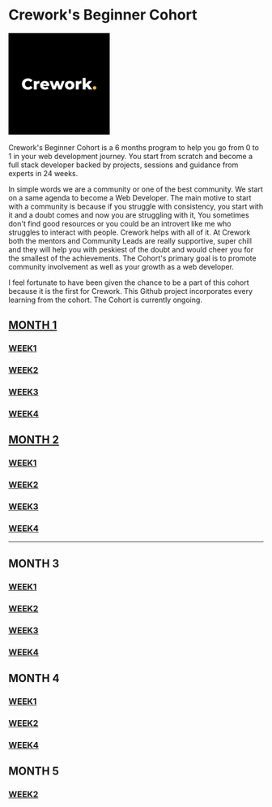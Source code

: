 # Crework's Beginner Cohort

<img src="./beginner-cohort/Month%201/Week%201/Images/Qm1uH72C_400x400.jpg" alt="Crework" height="200px" width="200px">

Crework's Beginner Cohort is a 6 months program to help you go from 0 to 1 in your web development journey. You start from scratch and become a full stack developer backed by projects, sessions and guidance from experts in 24 weeks.

In simple words we are a community or one of the best community. We start on a same agenda to become a Web Developer. The main motive to start with a community is because if you struggle with consistency, you start with it and a doubt comes and now you are struggling with it, You sometimes don't find good resources or you could be an introvert like me who struggles to interact with people. Crework helps with all of it. At Crework both the mentors and Community Leads are really supportive, super chill and they will help you with peskiest of the doubt and would cheer you for the smallest of the achievements. The Cohort's primary goal is to promote community involvement as well as your growth as a web developer. 

I feel fortunate to have been given the chance to be a part of this cohort because it is the first for Crework. This Github project incorporates every learning from the cohort. The Cohort is currently ongoing.

## [MONTH 1](./beginner-cohort/Month%201/)
### [WEEK1](./beginner-cohort/Month%201/Week%201/)
### [WEEK2](./beginner-cohort/Month%201/Week%202/)
### [WEEK3](./beginner-cohort/Month%201/Week%203/Crework%20Clone/)
### [WEEK4](./beginner-cohort/Month%201/Week%204/)

## [MONTH 2](./beginner-cohort/Month%202/)
### [WEEK1](./beginner-cohort/Month%202/Week%201/)
### [WEEK2](./beginner-cohort/Month%202/Week%202/)
### [WEEK3](./beginner-cohort/Month%202/Week%203/)
### [WEEK4](./beginner-cohort/Month%202/Week%204/)
--- 

## MONTH 3
### [WEEK1](https://github.com/chirag-chhajed/react-form)
### [WEEK2](https://github.com/chirag-chhajed/api-react)
### [WEEK3](https://github.com/chirag-chhajed/react-ecommerce-app)
### [WEEK4](https://github.com/chirag-chhajed/react-todolist)

## MONTH 4
### [WEEK1](https://github.com/chirag-chhajed/anime-app)
### [WEEK2](https://github.com/chirag-chhajed/portfolio)
### [WEEK4](./beginner-cohort/Month%204/Week%204/)

## MONTH 5
### [WEEK2](./beginner-cohort/Month%205/Week%201/)
